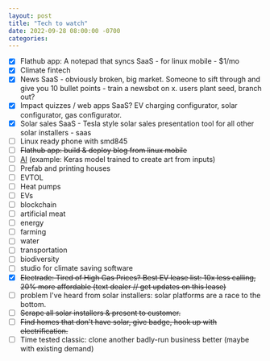 ```yaml
---
layout: post
title: "Tech to watch"
date: 2022-09-28 08:00:00 -0700
categories:
---
```


- [x] Flathub app: A notepad that syncs SaaS - for linux mobile - $1/mo
- [x] Climate fintech
- [x] News SaaS - obviously broken, big market. Someone to sift through and give you 10 bullet points - train a newsbot on x. users plant seed, branch out?
- [x] Impact quizzes / web apps SaaS? EV charging configurator, solar configurator, gas configurator.
- [x] Solar sales SaaS - Tesla style solar sales presentation tool for all other solar installers - saas
- [ ] Linux ready phone with smd845
- [ ] ~~Flathub app: build & deploy blog from linux mobile~~
- [ ] [AI](https://keras.io/examples/vision/3D_image_classification/) (example: Keras model trained to create art from inputs)
- [ ] Prefab and printing houses
- [ ] EVTOL
- [ ] Heat pumps
- [ ] EVs
- [ ] blockchain
- [ ] artificial meat
- [ ] energy
- [ ] farming
- [ ] water
- [ ] transportation
- [ ] biodiversity
- [ ] studio for climate saving software
- [x] ~~Electrade: Tired of High Gas Prices? Best EV lease list: 10x less calling, 20% more affordable (text dealer // get updates on this lease)~~
- [ ] problem I've heard from solar installers: solar platforms are a race to the bottom.
- [ ] ~~Scrape all solar installers & present to customer.~~
- [ ] ~~Find homes that don't have solar, give badge, hook up with electrification.~~
- [ ] Time tested classic: clone another badly-run business better (maybe with existing demand)
